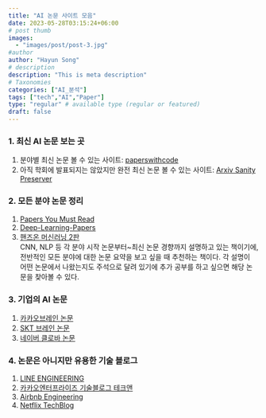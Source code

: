 ```yaml
---
title: "AI 논문 사이트 모음"
date: 2023-05-28T03:15:24+06:00
# post thumb
images:
  - "images/post/post-3.jpg"
#author
author: "Hayun Song"
# description
description: "This is meta description"
# Taxonomies
categories: ["AI_분석"]
tags: ["tech","AI","Paper"]
type: "regular" # available type (regular or featured)
draft: false
---
```


### 1. 최신 AI 논문 보는 곳
1) 분야별 최신 논문 볼 수 있는 사이트: [paperswithcode](https://paperswithcode.com/methods) 
2) 아직 학회에 발표되지는 않았지만 완전 최신 논문 볼 수 있는 사이트: [Arxiv Sanity Preserver](http://arxiv-sanity.com/toptwtr?timefilter=week)  

### 2. 모든 분야 논문 정리
1) [Papers You Must Read](https://www.notion.so/c3b3474d18ef4304b23ea360367a5137?v=5d763ad5773f44eb950f49de7d7671bd)
2) [Deep-Learning-Papers](https://github.com/floodsung/Deep-Learning-Papers-Reading-Roadmap)
3) [핸즈온 머신러닝 2판](https://github.com/parag33/Deep-learning-books-1/blob/master/1.%20Machine%20Leaning%20and%20Deep%20Learning/Hands%20on%20Machine%20Learning%20with%20Scikit%20Learn%20Keras%20and%20TensorFlow%202nd%20Edition-2019.pdf)
 <br/> CNN, NLP 등 각 분야 시작 논문부터~최신 논문 경향까지 설명하고 있는 책이기에, 전반적인 모든 분야에 대한 논문 요약을 보고 싶을 때 추천하는 책이다. 각 설명이 어떤 논문에서 나왔는지도 주석으로 달려 있기에 추가 공부를 하고 싶으면 해당 논문을 찾아볼 수 있다.

### 3. 기업의 AI 논문
1) [카카오브레인 논문](https://www.kakaobrain.com/publication)
2) [SKT 브레인 논문](https://www.skt.ai/index.do)
3) [네이버 클로바 논문](https://clova-ai.blog/publication-list/)

### 4. 논문은 아니지만 유용한 기술 블로그
1) [LINE ENGINEERING](engineering.linecorp.com)
2) [카카오엔터프라이즈 기술블로그 테크앤](tech.kakaoenterprise.com)
3) [Airbnb Engineering](airbnb.io)
4) [Netflix TechBlog](netflixtechblog.com)